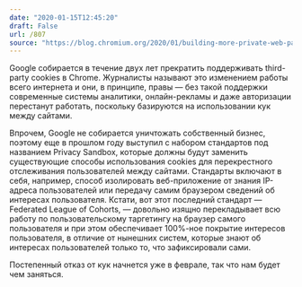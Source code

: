 ```yaml
---
date: "2020-01-15T12:45:20"
draft: False
url: /807
source: "https://blog.chromium.org/2020/01/building-more-private-web-path-towards.html"
---
```


Google собирается в течение двух лет прекратить поддерживать third-party cookies в Chrome. Журналисты называют это изменением работы всего интернета и они, в принципе, правы — без такой поддержки современные системы аналитики, онлайн-рекламы и даже авторизации перестанут работать, поскольку базируются на использовании кук между сайтами.

Впрочем, Google не собирается уничтожать собственный бизнес, поэтому еще в прошлом году выступил с набором стандартов под названием Privacy Sandbox, которые должны будут заменить существующие способы использования cookies для перекрестного отслеживания пользователей между сайтами. Стандарты включают в себя, например, способ изолировать веб-приложение от знания IP-адреса пользователей или передачу самим браузером сведений об интересах пользователя. Кстати, вот этот последний стандарт — Federated League of Cohorts, — довольно изящно перекладывает всю работу по пользовательскому таргетингу на браузер самого пользователя и при этом обеспечивает 100%-ное покрытие интересов пользователя, в отличие от нынешних систем, которые знают об интересах пользователей только то, что зафиксировали сами.

Постепенный отказ от кук начнется уже в феврале, так что нам будет чем заняться.
